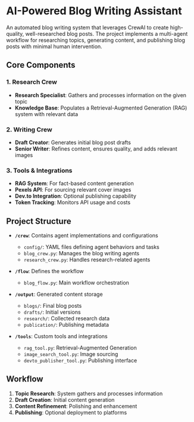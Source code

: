 # AI-Powered Blog Writing Assistant

An automated blog writing system that leverages CrewAI to create high-quality, well-researched blog posts. The project implements a multi-agent workflow for researching topics, generating content, and publishing blog posts with minimal human intervention.

## Core Components

### 1. Research Crew
- **Research Specialist**: Gathers and processes information on the given topic
- **Knowledge Base**: Populates a Retrieval-Augmented Generation (RAG) system with relevant data

### 2. Writing Crew
- **Draft Creator**: Generates initial blog post drafts
- **Senior Writer**: Refines content, ensures quality, and adds relevant images

### 3. Tools & Integrations
- **RAG System**: For fact-based content generation
- **Pexels API**: For sourcing relevant cover images
- **Dev.to Integration**: Optional publishing capability
- **Token Tracking**: Monitors API usage and costs

## Project Structure

- **`/crew`**: Contains agent implementations and configurations
  - `config/`: YAML files defining agent behaviors and tasks
  - `blog_crew.py`: Manages the blog writing agents
  - `research_crew.py`: Handles research-related agents

- **`/flow`**: Defines the workflow
  - `blog_flow.py`: Main workflow orchestration

- **`/output`**: Generated content storage
  - `blogs/`: Final blog posts
  - `drafts/`: Initial versions
  - `research/`: Collected research data
  - `publication/`: Publishing metadata

- **`/tools`**: Custom tools and integrations
  - `rag_tool.py`: Retrieval-Augmented Generation
  - `image_search_tool.py`: Image sourcing
  - `devto_publisher_tool.py`: Publishing interface

## Workflow

1. **Topic Research**: System gathers and processes information
2. **Draft Creation**: Initial content generation
3. **Content Refinement**: Polishing and enhancement
4. **Publishing**: Optional deployment to platforms
